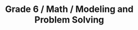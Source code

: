 ---
title: "Grade 6 / Math / Modeling and Problem Solving"
subject: "math"
grade: "6"
area: "mps"
next_steps:
  - instructions: "With your student, discuss examples of how mathematics is used in construction work: scale drawings, estimating costs, etc."
  - instructions: "With your student, solve multi-step problems involving two or more skills. Break the problem down into its separate parts."
  - instructions: "With your student, solve multi-step problems using different mathematical models and discuss the advantages of each model."
---